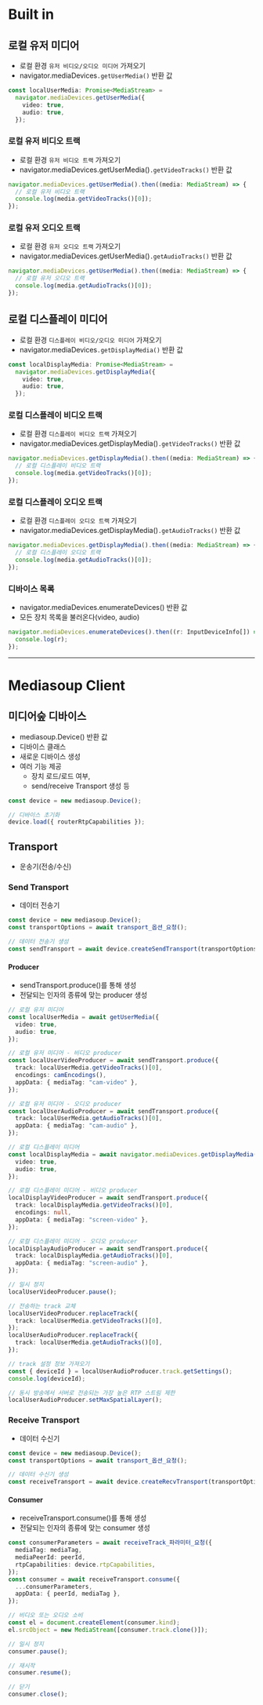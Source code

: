 # Built in

## 로컬 유저 미디어

- 로컬 환경 `유저 비디오/오디오 미디어` 가져오기
- navigator.mediaDevices`.getUserMedia()` 반환 값

```ts
const localUserMedia: Promise<MediaStream> =
  navigator.mediaDevices.getUserMedia({
    video: true,
    audio: true,
  });
```

### 로컬 유저 비디오 트랙

- 로컬 환경 `유저 비디오 트랙` 가져오기
- navigator.mediaDevices.getUserMedia()`.getVideoTracks()` 반환 값

```ts
navigator.mediaDevices.getUserMedia().then((media: MediaStream) => {
  // 로컬 유저 비디오 트랙
  console.log(media.getVideoTracks()[0]);
});
```

### 로컬 유저 오디오 트랙

- 로컬 환경 `유저 오디오 트랙` 가져오기
- navigator.mediaDevices.getUserMedia()`.getAudioTracks()` 반환 값

```ts
navigator.mediaDevices.getUserMedia().then((media: MediaStream) => {
  // 로컬 유저 오디오 트랙
  console.log(media.getAudioTracks()[0]);
});
```

## 로컬 디스플레이 미디어

- 로컬 환경 `디스플레이 비디오/오디오 미디어` 가져오기
- navigator.mediaDevices`.getDisplayMedia()` 반환 값

```ts
const localDisplayMedia: Promise<MediaStream> =
  navigator.mediaDevices.getDisplayMedia({
    video: true,
    audio: true,
  });
```

### 로컬 디스플레이 비디오 트랙

- 로컬 환경 `디스플레이 비디오 트랙` 가져오기
- navigator.mediaDevices.getDisplayMedia()`.getVideoTracks()` 반환 값

```ts
navigator.mediaDevices.getDisplayMedia().then((media: MediaStream) => {
  // 로컬 디스플레이 비디오 트랙
  console.log(media.getVideoTracks()[0]);
});
```

### 로컬 디스플레이 오디오 트랙

- 로컬 환경 `디스플레이 오디오 트랙` 가져오기
- navigator.mediaDevices.getDisplayMedia()`.getAudioTracks()` 반환 값

```ts
navigator.mediaDevices.getDisplayMedia().then((media: MediaStream) => {
  // 로컬 디스플레이 오디오 트랙
  console.log(media.getAudioTracks()[0]);
});
```

### 디바이스 목록

- navigator.mediaDevices.enumerateDevices() 반환 값
- 모든 장치 목록을 불러온다(video, audio)

```ts
navigator.mediaDevices.enumerateDevices().then((r: InputDeviceInfo[]) => {
  console.log(r);
});
```

---

# Mediasoup Client

## 미디어숲 디바이스

- mediasoup.Device() 반환 값
- 디바이스 클래스
- 새로운 디바이스 생성
- 여러 기능 제공
  - 장치 로드/로드 여부,
  - send/receive Transport 생성 등

```ts
const device = new mediasoup.Device();

// 디바이스 초기화
device.load({ routerRtpCapabilities });
```

## Transport

- 운송기(전송/수신)

### Send Transport

- 데이터 전송기

```ts
const device = new mediasoup.Device();
const transportOptions = await transport_옵션_요청();

// 데이터 전송기 생성
const sendTransport = await device.createSendTransport(transportOptions);
```

#### Producer

- sendTransport.produce()를 통해 생성
- 전달되는 인자의 종류에 맞는 producer 생성

```ts
// 로컬 유저 미디어
const localUserMedia = await getUserMedia({
  video: true,
  audio: true,
});

// 로컬 유저 미디어 - 비디오 producer
const localUserVideoProducer = await sendTransport.produce({
  track: localUserMedia.getVideoTracks()[0],
  encodings: camEncodings(),
  appData: { mediaTag: "cam-video" },
});

// 로컬 유저 미디어 - 오디오 producer
const localUserAudioProducer = await sendTransport.produce({
  track: localUserMedia.getAudioTracks()[0],
  appData: { mediaTag: "cam-audio" },
});

// 로컬 디스플레이 미디어
const localDisplayMedia = await navigator.mediaDevices.getDisplayMedia({
  video: true,
  audio: true,
});

// 로컬 디스플레이 미디어 - 비디오 producer
localDisplayVideoProducer = await sendTransport.produce({
  track: localDisplayMedia.getVideoTracks()[0],
  encodings: null,
  appData: { mediaTag: "screen-video" },
});

// 로컬 디스플레이 미디어 - 오디오 producer
localDisplayAudioProducer = await sendTransport.produce({
  track: localDisplayMedia.getAudioTracks()[0],
  appData: { mediaTag: "screen-audio" },
});
```

```ts
// 일시 정지
localUserVideoProducer.pause();

// 전송하는 track 교체
localUserVideoProducer.replaceTrack({
  track: localUserMedia.getVideoTracks()[0],
});
localUserAudioProducer.replaceTrack({
  track: localUserMedia.getAudioTracks()[0],
});

// track 설정 정보 가져오기
const { deviceId } = localUserAudioProducer.track.getSettings();
console.log(deviceId);

// 동시 방송에서 서버로 전송되는 가장 높은 RTP 스트림 제한
localUserAudioProducer.setMaxSpatialLayer();
```

### Receive Transport

- 데이터 수신기

```ts
const device = new mediasoup.Device();
const transportOptions = await transport_옵션_요청();

// 데이터 수신기 생성
const receiveTransport = await device.createRecvTransport(transportOptions);
```

#### Consumer

- receiveTransport.consume()를 통해 생성
- 전달되는 인자의 종류에 맞는 consumer 생성

```ts
const consumerParameters = await receiveTrack_파라미터_요청({
  mediaTag: mediaTag,
  mediaPeerId: peerId,
  rtpCapabilities: device.rtpCapabilities,
});
const consumer = await receiveTransport.consume({
  ...consumerParameters,
  appData: { peerId, mediaTag },
});
```

```ts
// 비디오 또는 오디오 소비
const el = document.createElement(consumer.kind);
el.srcObject = new MediaStream([consumer.track.clone()]);

// 일시 정지
consumer.pause();

// 재시작
consumer.resume();

// 닫기
consumer.close();
```
